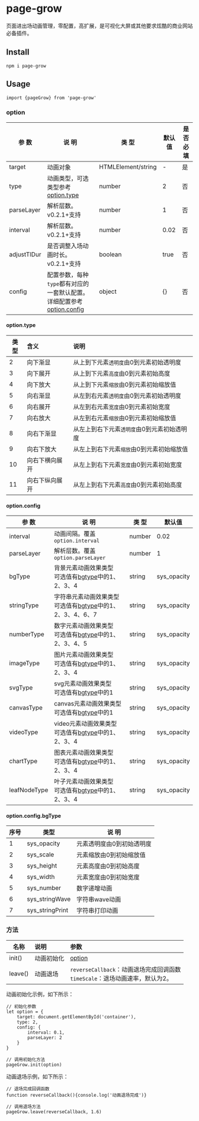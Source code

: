 # page-grow
页面进出场动画管理，零配置，高扩展，是可视化大屏或其他要求炫酷的商业网站必备插件。

## Install

```
npm i page-grow
```
## Usage

```
import {pageGrow} from 'page-grow'
```


### option
| 参 数          |说 明           |   类 型  | 默认值 |  是否必填 |
| ------------- |---------------|-----|-------|-------|
| target          | 动画对象          |  HTMLElement/string  | - | 是 |
| type          | 动画类型，可选类型参考[option.type](#optiontype) |  number  | 2 | 否 |
| parseLayer          | 解析层数。v0.2.1+支持 |  number | 1 | 否 |
| interval          | 解析层数。v0.2.1+支持 | number  | 0.02 | 否 |
| adjustTlDur          | 是否调整入场动画时长。v0.2.1+支持 |  boolean  | true | 否 |
| config          | 配置参数，每种`type`都有对应的一套默认配置。<br/> 详细配置参考[option.config](#optionconfig)         |  object  | {} | 否 |

#### option.type
|类型          | 含义          | 说明          |
|---------------|:---------------|:---------------|
| 2          |  向下渐显          |从上到下元素`透明度`由0到元素初始透明度 |
| 3          |  向下展开          |从上到下元素`高度`由0到元素初始高度|
| 4          |  向下放大          |从上到下元素`缩放`由0到元素初始缩放值|
| 5          |  向右渐显          |从左到右元素`透明度`由0到元素初始透明度 |
| 6          |  向右展开          |从左到右元素`宽度`由0到元素初始宽度 |
| 7          |  向右放大          |从左到右元素`缩放`由0到元素初始缩放值 |
| 8          |  向右下渐显        |从左上到右下元素`透明度`由0到元素初始透明度 |
| 9          |  向右下放大        |从左上到右下元素`缩放`由0到元素初始缩放值 |
| 10          |  向右下横向展开    |从左上到右下元素`宽度`由0到元素初始宽度 |
| 11          |  向右下纵向展开    |从左上到右下元素`高度`由0到元素初始高度 |


#### option.config
| 参 数          | 说 明           |   类 型  | 默认值 |
| ------------- |---------------| -----|-------|
| interval          | 动画间隔。覆盖`option.interval`          |  number  |  0.02|
| parseLayer          | 解析层数。覆盖`option.parseLayer`           |  number  |  1|
| bgType          | 背景元素动画效果类型<br/>可选值有[bgtype](#optionconfigbgtype)中的1、2、3、4          |  string  |  sys_opacity|
| stringType| 字符串元素动画效果类型<br/>可选值有[bgtype](#optionconfigbgtype)中的1、2、3、4、6、7 |  string  | sys_opacity|
| numberType| 数字元素动画效果类型 <br/>可选值有[bgtype](#optionconfigbgtype)中的1、2、3、4、5 |  string|  sys_opacity|
| imageType | 图片元素动画效果类型 <br/>可选值有[bgtype](#optionconfigbgtype)中的1、2、3、4         |  string  |  sys_opacity|
| svgType  | svg元素动画效果类型 <br/>可选值有[bgtype](#optionconfigbgtype)中的1         |  string  |  sys_opacity|
| canvasType | canvas元素动画效果类型<br/>可选值有[bgtype](#optionconfigbgtype)中的1         |  string  |  sys_opacity|
| videoType  | video元素动画效果类型<br/>可选值有[bgtype](#optionconfigbgtype)中的1、2、3、4          |  string  |  sys_opacity|
| chartType  | 图表元素动画效果类型<br/>可选值有[bgtype](#optionconfigbgtype)中的1、2、3、4          |  string  |  sys_opacity|
| leafNodeType  | 叶子元素动画效果类型<br/>可选值有[bgtype](#optionconfigbgtype)中的1、2、3、4          |  string  |  sys_opacity|

#### option.config.bgType
| 序号 | 类型          | 说 明           |
| ------------- | ------------- |---------------|
| 1 | sys_opacity   | 元素透明度由0到初始透明度 |       
| 2 | sys_scale   | 元素缩放由0到初始缩放值 |       
| 3 | sys_height   | 元素高度由0到初始高度 |       
| 4 | sys_width   | 元素宽度由0到初始宽度 |       
| 5 | sys_number   | 数字递增动画 |       
| 6 | sys_stringWave   | 字符串wave动画 |       
| 7 | sys_stringPrint   | 字符串打印动画 |       

### 方法
| 名称          | 说明           |   参数  |
| ------------- |:---------------|:-----|
| init()          | 动画初始化          | [option](#option)  |
| leave()          | 动画退场          | `reverseCallback`：动画退场完成回调函数<br/>`timeScale`：退场动画速率，默认为2。  |


动画初始化示例，如下所示：
```
// 初始化参数
let option = {
    target: document.getElementById('container'),
    type: 2,
    config: {
        interval: 0.1,
        parseLayer: 2
    }
}

// 调用初始化方法
pageGrow.init(option) 
```


动画退场示例，如下所示：
```
// 退场完成回调函数
function reverseCallback(){console.log('动画退场完成')}

// 调用退场方法
pageGrow.leave(reverseCallback, 1.6)
```

